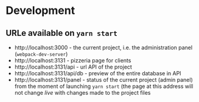 # Development

## URLe available on `yarn start`

- http://localhost:3000 - the current project, i.e. the administration panel (`webpack-dev-server`)
- http://localhost:3131 - pizzeria page for clients
- http://localhost:3131/api - url API of the project
- http://localhost:3131/api/db - preview of the entire database in API
- http://localhost:3131/panel - status of the current project (admin panel) from the moment of launching `yarn start` (the page at this address will not change *live* with changes made to the project files
